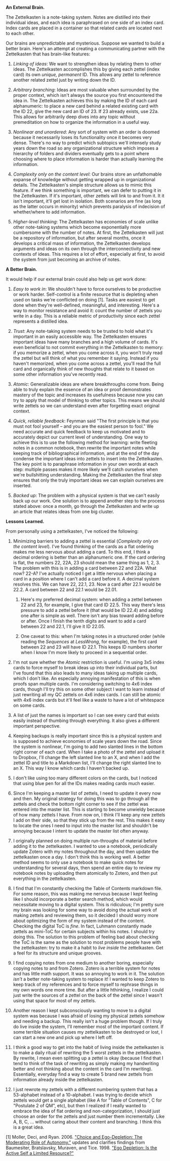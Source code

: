 **An External Brain.** 

The Zettelkasten is a note-taking system. Notes are distilled into their individual ideas, and each idea is paraphrased on one side of an index card. Index cards are placed in a container so that related cards are located next to each other. 

Our brains are unpredictable and mysterious. Suppose we wanted to build a better brain. Here's an attempt at creating a communicating partner with the Zettelkasten that has brain-like features:

1. *Linking of ideas*: We want to strengthen ideas by relating them to other ideas. The Zettelkasten accomplishes this by giving each zettel (index card) its own *unique, permanent* ID. This allows any zettel to reference another related zettel just by writing down the ID. 

2. *Arbitrary branching*: Ideas are most valuable when surrounded by the proper context, which isn't always the source you first encountered the idea in. The Zettelkasten achieves this by making the ID of each card alphanumeric: to place a new card behind a related existing card with the ID 22, give the new card an ID of 23. If 23 already exists, use 22a. This allows for arbitrarily deep dives into any topic without premeditation on how to organize the information in a useful way. 

3. *Nonlinear and unordered*: Any sort of system with an order is doomed because it necessarily loses its functionality once it becomes very dense. There's no way to predict which subtopics we'll intensely study years down the road so any organizational structure which imposes a hierarchy of folders and dividers eventually gets to a point where choosing where to place information is harder than actually learning the information. 

4. *Complexity only on the content level*: Our brains store an unfathomable expanse of knowledge without getting wrapped up in organizational details. The Zettelkasten's simple structure allows us to mimic this feature. if we think something is important, we can defer to putting it in the Zettelkasten. If it's important, other zettels will link to and from it. It it isn't important, it'll get lost in isolation. Both scenarios are fine (as long as the latter occurs in minority) which prevents paralysis of indecision of whether/where to add information. 

5. *Higher-level thinking*: The Zettelkasten has economies of scale unlike other note-taking systems which become exponentially more cumbersome with the number of notes. At first, the Zettelkasten will just be a repository of information, but after several months, once it develops a critical mass of information, the Zettelkasten develops arguments and ideas on its own through the interconnectivity and new contexts of ideas. This requires a lot of effort, especially at first, to avoid the system from just becoming an archive of notes. 

**A Better Brain.**

It would help if our external brain could also help us get work done: 

1. *Easy to work in*: We shouldn't have to force ourselves to be productive or work harder. Self-control is a finite resource that is depleting when used on tasks we're conflicted on doing [1]. Tasks are easiest to get done when they're well-defined, meaningful, and interesting. Here's a way to monitor resistance and avoid it: count the number of zettels you write in a day. This is a reliable metric of productivity since each zettel represents a distilled idea. 

2. *Trust*: Any note-taking system needs to be trusted to hold what it's important in an easily accessible way. The Zettelkasten ensures important ideas have many branches and a high volume of cards. It's even beneficial to not commit everything in the Zettelkasten to memory: if you memorize a zettel, when you come across it, you won't truly read the zettel but will think of what you remember it saying. Instead if you haven't memorized, when you come across a zettel, you'll read the full card and organically think of new thoughts that relate to it based on some other information you've recently read. 

3. *Atomic*: Generalizable ideas are where breakthroughs come from. Being able to truly explain the essence of an idea or proof demonstrates mastery of the topic and increases its usefulness because now you can try to apply that model of thinking to other topics. This means we should write zettels so we can understand even after forgetting exact original context. 

4. *Quick, reliable feedback*: Feynman said "The first principle is that you must not fool yourself – and you are the easiest person to fool." We need accurate and quick feedback to keep us motivated and to accurately depict our current level of understanding. One way to achieve this is to use the following method for learning: write fleeting notes in a common notebook, then rewrite the important notes while keeping track of bibliographical information, and at the end of the day condense the important ideas into zettels to insert into the Zettelkasten. The key point is to paraphrase information in your own words at each step: multiple passes makes it more likely we'll catch ourselves when we're bullshitting understanding. Making the Zettelkasten the final step ensures that only the truly important ideas we can explain ourselves are inserted. 

5. *Backed up*: The problem with a physical system is that we can't easily back up our work. One solution is to append another step to the process stated above: once a month, go through the Zettelkasten and write up an article that relates ideas from one big cluster. 

**Lessons Learned.**

From personally using a zettelkasten, I've noticed the following: 

1. Minimizing barriers to adding a zettel is essential (*Complexity only on the content level*). I've found thinking of the cards as a flat ordering makes me less nervous about adding a card. To this end, I think a decimal ordering is better than an alphanumeric one. If the card ordering is flat, the numbers 22, 22A, 23 should mean the same thing as 1, 2, 3. The problem with this is in adding a card between 22 and 22A. What now? 22-A? I've actually noticed I get a little nervous when placing a card in a position where I can't add a card before it. A decimal system resolves this. We can have 22, 22.1, 23. Now a card after 22.1 would be 22.2. A card between 22 and 22.1 would be 22.01. 

    1. Here's my preferred decimal system: when adding a zettel between 22 and 23, for example, I give that card ID 22.5. This way there's less pressure to add a zettel before it (that would be ID 22.4) and adding one after is simple as well. There isn't any bias toward adding before or after. Once I finish the tenth digits and want to add a card between 22 and 22.1, I'll give it ID 22.05. 

    2. One caveat to this: when I'm taking notes in a structured order (while reading the *Sequences* at *LessWrong*, for example), the first card between 22 and 23 will have ID 22.1. This keeps ID numbers shorter when I know I'm more likely to proceed in a sequential order. 

2. I'm not sure whether the *Atomic* restriction is useful. I'm using 3x5 index cards to force myself to break ideas up into their individual parts, but I've found that this also leads to many ideas taking up multiple cards, which I don't like. An especially annoying manifestation of this is when proofs span multiple cards. I'm considering switching to 4x6 index cards, though I'll try this on some other subject I want to learn instead of just rewriting all my QC zettels on 4x6 index cards. I can still be atomic with 4x6 index cards but it'll feel like a waste to have a lot of whitespace on some cards. 

3. A list of just the names is important so I can see every card that exists easily instead of thumbing through everything. It also gives a different important perspective. 

4. Keeping backups is really important since this is a physical system and is supposed to achieve economies of scale years down the road. Since the system is nonlinear, I'm going to add two slanted lines in the bottom right corner of each card. When I take a photo of the zettel and upload it to Dropbox, I'll change the left slanted line to an X, and when I add the zettel ID and title to a Markdown list, I'll change the right slanted line to an X. This way I know which cards I haven't backed up. 

5. I don't like using too many different colors on the cards, but I noticed that using blue pen for all the IDs makes reading cards much easier. 

6. Since I'm keeping a master list of zettels, I need to update it every now and then. My original strategy for doing this was to go through all the zettels and check the bottom right corner to see if the zettel was entered into the master list. This is starting to become unwieldy because of how many zettels I have. From now on, I think I'll keep any new zettels I add on their side, so that they stick up from the rest. This makes it easy to locate the ones I need to input into the master list and shouldn't be annoying because I intent to update the master list often anyway. 

7. I originally planned on doing multiple run-throughs of material before adding it to the zettelkasten. I wanted to use a notebook, periodically update Zotero with my notes throughout the day, and then update the zettelkasten once a day. I don't think this is working well. A better method seems to only use a notebook to make quick notes for understanding for several days, then spend an entire day to review my notebook notes by uploading them atomically to Zotero, and then put everything in the zettelkasten. 

8. I find that I'm constantly checking the Table of Contents markdown file. For some reason, this was making me nervous because I kept feeling like I should incorporate a better search method, which would necessitate moving to a digital system. This is ridiculous; I'm pretty sure my brain was looking for some way to avoid doing the actual work of making zettels and reviewing them, so it decided I should worry more about optimizing the form of my system instead of the content. Checking the digital ToC is *fine*. In fact, Luhmann constantly made zettels as mini-ToC for certain subjects within his notes. I should try doing this. The solution to this problem of feeling bad about checking the ToC is the same as the solution to most problems people have with the zettelkasten: try to make it a habit to *live inside* the zettelkasten. Get a feel for its structure and unique grooves. 

9. I find copying notes from one medium to another boring, especially copying notes to and from Zotero. Zotero is a terrible system for notes and has little math support. It was so annoying to work in it. The solution *isn't* a better note-taking system to replace it! I wanted to keep Zotero to keep track of my references and to force myself to rephrase things in my own words one more time. But after a little hthinking, I realize I could just write the sources of a zettel on the back of the zettel since I wasn't using that space for most of my zettels. 

10. Another reason I kept subconsciously wanting to move to a digital system was because I was afraid of losing my physical zettels somehow and needing a backup. This really isn't a huge problem though. If I truly do live inside the system, I'll remember most of the important content. If some terrible situation causes my zettelkasten to be destroyed or lost, I can start a new one and pick up where I left off. 

11. I think a good way to get into the habit of living inside the zettelkasten is to make a daily ritual of rewriting the 5 worst zettels in the zettelkasten. By rewrite, I mean even splitting up a zettel is okay (because I find that I tend to think of the task of rewriting as simply making my handwriting better and not thinking about the content in the card I'm rewriting). Essentially, everyday find a way to create 5 brand new zettels from information already inside the zettelkasten. 

12. I just rewrote my zettels with a different numbering system that has a 
53-alphabet instead of a 10-alphabet. I was trying to decide which zettels 
would get a single alphabet (like A for "Table of Contents", C for "Postulate 2 
of QM", etc), but then I realized if I really wanted to embrace the idea of 
flat ordering and non-categorization, I should just choose an order for the 
zettels and just number them incrementally. Like A, B, C, ... without caring 
about their content and branching. I think this is a great idea. 

\[1\] Moller, Deci, and Ryan. 2006. ["Choice and Ego-Depletion: The Moderating Role of Autonomy."](http://selfdeterminationtheory.org/SDT/documents/2006_Moller%20Deci%20Ryan_Choice%20and%20Ego-Depletion.pdf) updates and clarifies findings from Baumesiter, Bratslavsky, Muraven, and Tice. 1998. ["Ego Depletion: Is the Active Self a Limited Resource?"](https://faculty.washington.edu/jdb/345/345%20Articles/Baumeister%20et%20al.%20(1998).pdf)
